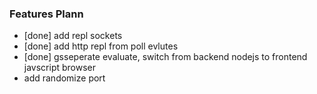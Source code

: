 ### Features Plann
- [done] add repl sockets
- [done] add http repl from poll evlutes
- [done] gsseperate evaluate, switch from backend nodejs to frontend javscript browser
- add randomize port
